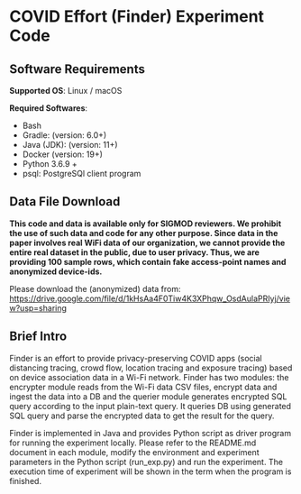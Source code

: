 # COVID Effort (Finder) Experiment Code

## Software Requirements

**Supported OS**: Linux / macOS

**Required Softwares**:

- Bash
- Gradle: (version: 6.0+)
- Java (JDK): (version: 11+)
- Docker (version: 19+)
- Python 3.6.9 + 
- psql: PostgreSQl client program

## Data File Download
**This code and data is available only for SIGMOD reviewers. We prohibit the use of such data and code for any other purpose.
Since data in the paper involves real WiFi data of our organization, we cannot provide the entire real dataset in the public, due to user privacy. Thus, we are providing 100 sample rows, which contain fake access-point names and anonymized device-ids.**

Please download the (anonymized) data from:  https://drive.google.com/file/d/1kHsAa4F0Tiw4K3XPhqw_OsdAulaPRIyj/view?usp=sharing

## Brief Intro

Finder is an effort to provide privacy-preserving COVID apps (social distancing tracing, crowd flow, location tracing and exposure tracing) based on device association data in a Wi-Fi network. Finder has two modules: the encrypter module reads from the Wi-Fi data CSV files, encrypt data and ingest the data into a DB and the querier module generates encrypted SQL query according to the input plain-text query. It queries DB using generated SQL query and parse the encrypted data to get the result for the query. 

Finder is implemented in Java and provides Python script as driver program for running the experiment locally. Please refer to the README.md document in each module, modify the environment and experiment parameters in the Python script (run_exp.py) and run the experiment. The execution time of experiment will be shown in the term when the program is finished.



